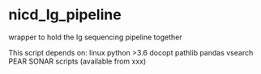 # nicd_Ig_pipeline
wrapper to hold the Ig sequencing pipeline together

This script depends on: 
    linux
    python >3.6
        docopt
        pathlib
        pandas
    vsearch
    PEAR
    SONAR scripts (available from xxx)
    